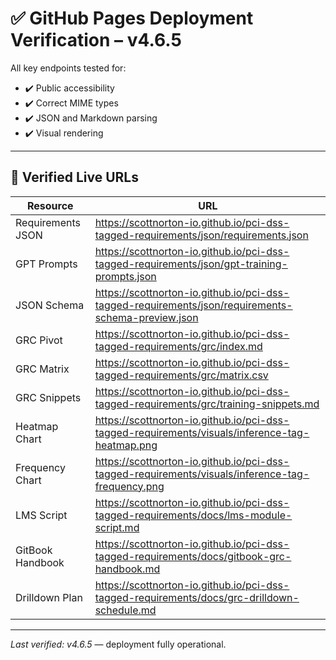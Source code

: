 # ✅ GitHub Pages Deployment Verification – v4.6.5

All key endpoints tested for:

- ✔️ Public accessibility
- ✔️ Correct MIME types
- ✔️ JSON and Markdown parsing
- ✔️ Visual rendering

---

## 🔗 Verified Live URLs

| Resource | URL |
|----------|-----|
| Requirements JSON | https://scottnorton-io.github.io/pci-dss-tagged-requirements/json/requirements.json |
| GPT Prompts | https://scottnorton-io.github.io/pci-dss-tagged-requirements/json/gpt-training-prompts.json |
| JSON Schema | https://scottnorton-io.github.io/pci-dss-tagged-requirements/json/requirements-schema-preview.json |
| GRC Pivot | https://scottnorton-io.github.io/pci-dss-tagged-requirements/grc/index.md |
| GRC Matrix | https://scottnorton-io.github.io/pci-dss-tagged-requirements/grc/matrix.csv |
| GRC Snippets | https://scottnorton-io.github.io/pci-dss-tagged-requirements/grc/training-snippets.md |
| Heatmap Chart | https://scottnorton-io.github.io/pci-dss-tagged-requirements/visuals/inference-tag-heatmap.png |
| Frequency Chart | https://scottnorton-io.github.io/pci-dss-tagged-requirements/visuals/inference-tag-frequency.png |
| LMS Script | https://scottnorton-io.github.io/pci-dss-tagged-requirements/docs/lms-module-script.md |
| GitBook Handbook | https://scottnorton-io.github.io/pci-dss-tagged-requirements/docs/gitbook-grc-handbook.md |
| Drilldown Plan | https://scottnorton-io.github.io/pci-dss-tagged-requirements/docs/grc-drilldown-schedule.md |

---

_Last verified: v4.6.5_ — deployment fully operational.
